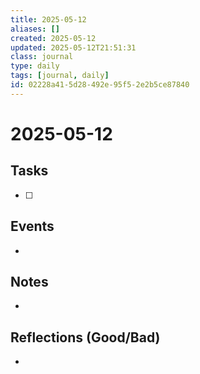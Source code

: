 ```yaml
---
title: 2025-05-12
aliases: []
created: 2025-05-12
updated: 2025-05-12T21:51:31
class: journal
type: daily
tags: [journal, daily]
id: 02228a41-5d28-492e-95f5-2e2b5ce87840
---
```

# 2025-05-12

## Tasks
- [ ] 

## Events
- 

## Notes
- 

## Reflections (Good/Bad)
- 

